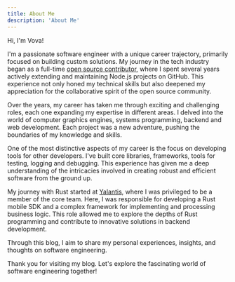 ```yaml
---
title: About Me
description: 'About Me'
---
```

Hi, I'm Vova!

I'm a passionate software engineer with a unique career trajectory, primarily focused on building custom solutions. My journey in the tech industry began as a full-time [open source contributor](https://github.com/vmihdal), where I spent several years actively extending and maintaining Node.js projects on GitHub. This experience not only honed my technical skills but also deepened my appreciation for the collaborative spirit of the open source community.

Over the years, my career has taken me through exciting and challenging roles, each one expanding my expertise in different areas. I delved into the world of computer graphics engines, systems programming, backend and web development. Each project was a new adventure, pushing the boundaries of my knowledge and skills.

One of the most distinctive aspects of my career is the focus on developing tools for other developers. I've built core libraries, frameworks, tools for testing, logging and debugging. This experience has given me a deep understanding of the intricacies involved in creating robust and efficient software from the ground up.

My journey with Rust started at [Yalantis](https://yalantis.com/), where I was privileged to be a member of the core team. Here, I was responsible for developing a Rust mobile SDK and a complex framework for implementing and processing business logic. This role allowed me to explore the depths of Rust programming and contribute to innovative solutions in backend development.

Through this blog, I aim to share my personal experiences, insights, and thoughts on software engineering.

Thank you for visiting my blog. Let's explore the fascinating world of software engineering together!
